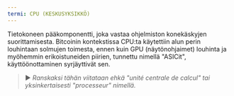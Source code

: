 ```yaml
---
termi: CPU (KESKUSYKSIKKÖ)
---
```


Tietokoneen pääkomponentti, joka vastaa ohjelmiston konekäskyjen suorittamisesta. Bitcoinin kontekstissa CPU:ta käytettiin alun perin louhintaan solmujen toimesta, ennen kuin GPU (näytönohjaimet) louhinta ja myöhemmin erikoistuneiden piirien, tunnettu nimellä "ASICit", käyttöönottaminen syrjäyttivät sen.

> ► *Ranskaksi tähän viitataan ehkä "unité centrale de calcul" tai yksinkertaisesti "processeur" nimellä.*
